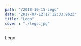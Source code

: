 ```yaml
---
path: "/2018-10-15-Lego"
date: "2017-07-12T17:12:33.962Z"
title: "Lego"
cover : "./lego.jpg"
---
```

Lego 